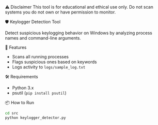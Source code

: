 ⚠️ Disclaimer
This tool is for educational and ethical use only. Do not scan systems you do not own or have permission to monitor.

🛡️ Keylogger Detection Tool

Detect suspicious keylogging behavior on Windows by analyzing process names and command-line arguments.

🚀 Features
- Scans all running processes
- Flags suspicious ones based on keywords
- Logs activity to `logs/sample_log.txt`

🛠️ Requirements
- Python 3.x
- psutil (`pip install psutil`)

📦 How to Run

```bash
cd src
python keylogger_detector.py
